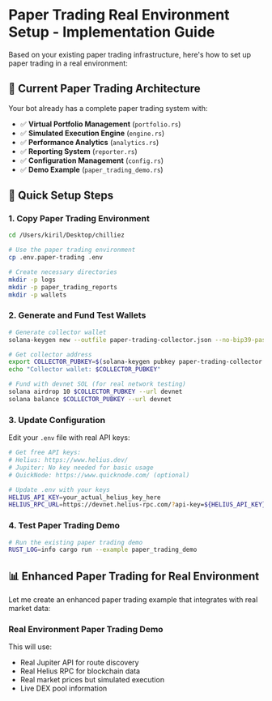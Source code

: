 # Paper Trading Real Environment Setup - Implementation Guide

Based on your existing paper trading infrastructure, here's how to set up paper trading in a real environment:

## 🎯 Current Paper Trading Architecture

Your bot already has a complete paper trading system with:

- ✅ **Virtual Portfolio Management** (`portfolio.rs`)
- ✅ **Simulated Execution Engine** (`engine.rs`) 
- ✅ **Performance Analytics** (`analytics.rs`)
- ✅ **Reporting System** (`reporter.rs`)
- ✅ **Configuration Management** (`config.rs`)
- ✅ **Demo Example** (`paper_trading_demo.rs`)

## 🚀 Quick Setup Steps

### 1. Copy Paper Trading Environment

```bash
cd /Users/kiril/Desktop/chilliez

# Use the paper trading environment
cp .env.paper-trading .env

# Create necessary directories
mkdir -p logs
mkdir -p paper_trading_reports
mkdir -p wallets
```

### 2. Generate and Fund Test Wallets

```bash
# Generate collector wallet
solana-keygen new --outfile paper-trading-collector.json --no-bip39-passphrase

# Get collector address
export COLLECTOR_PUBKEY=$(solana-keygen pubkey paper-trading-collector.json)
echo "Collector wallet: $COLLECTOR_PUBKEY"

# Fund with devnet SOL (for real network testing)
solana airdrop 10 $COLLECTOR_PUBKEY --url devnet
solana balance $COLLECTOR_PUBKEY --url devnet
```

### 3. Update Configuration

Edit your `.env` file with real API keys:

```bash
# Get free API keys:
# Helius: https://www.helius.dev/
# Jupiter: No key needed for basic usage
# QuickNode: https://www.quicknode.com/ (optional)

# Update .env with your keys
HELIUS_API_KEY=your_actual_helius_key_here
HELIUS_RPC_URL=https://devnet.helius-rpc.com/?api-key=${HELIUS_API_KEY}
```

### 4. Test Paper Trading Demo

```bash
# Run the existing paper trading demo
RUST_LOG=info cargo run --example paper_trading_demo
```

## 📊 Enhanced Paper Trading for Real Environment

Let me create an enhanced paper trading example that integrates with real market data:

### Real Environment Paper Trading Demo

This will use:
- Real Jupiter API for route discovery
- Real Helius RPC for blockchain data
- Real market prices but simulated execution
- Live DEX pool information

